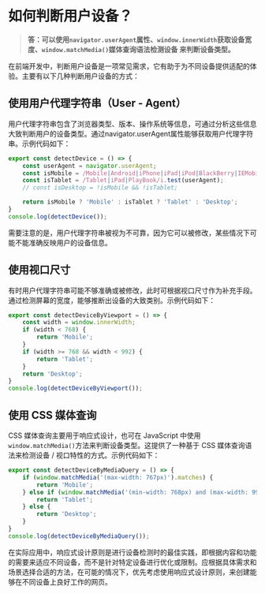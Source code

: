# 如何判断用户设备？
> **答：可以使用``navigator.userAgent``属性、``window.innerWidth``获取设备宽度、``window.matchMedia()``媒体查询语法检测设备 来判断设备类型。**

在前端开发中，判断用户设备是一项常见需求，它有助于为不同设备提供适配的体验。主要有以下几种判断用户设备的方式：

## 使用用户代理字符串（User - Agent）
用户代理字符串包含了浏览器类型、版本、操作系统等信息，可通过分析这些信息大致判断用户的设备类型。通过navigator.userAgent属性能够获取用户代理字符串。示例代码如下：
```javascript
export const detectDevice = () => {
    const userAgent = navigator.userAgent;
    const isMobile = /Mobile|Android|iPhone|iPad|iPod|BlackBerry|IEMobile|Opera Mini/i.test(userAgent);
    const isTablet = /Tablet|iPad|PlayBook/i.test(userAgent);
    // const isDesktop = !isMobile && !isTablet;

    return isMobile ? 'Mobile' : isTablet ? 'Tablet' : 'Desktop';
}
console.log(detectDevice());
```
需要注意的是，用户代理字符串被视为不可靠，因为它可以被修改，某些情况下可能不能准确反映用户的设备信息。

## 使用视口尺寸
有时用户代理字符串可能不够准确或被修改，此时可根据视口尺寸作为补充手段。通过检测屏幕的宽度，能够推断出设备的大致类别。示例代码如下：
```javascript
export const detectDeviceByViewport = () => {
    const width = window.innerWidth;
    if (width < 768) {
        return 'Mobile';
    }
    if (width >= 768 && width < 992) {
        return 'Tablet';
    }
    return 'Desktop';
}
console.log(detectDeviceByViewport());
```

## 使用 CSS 媒体查询
CSS 媒体查询主要用于响应式设计，也可在 JavaScript 中使用``window.matchMedia()``方法来判断设备类型。这提供了一种基于 CSS 媒体查询语法来检测设备 / 视口特性的方式。示例代码如下：
```javascript
export const detectDeviceByMediaQuery = () => {
    if (window.matchMedia('(max-width: 767px)').matches) {
        return 'Mobile';
    } else if (window.matchMedia('(min-width: 768px) and (max-width: 991px)').matches) {
        return 'Tablet';
    } else {
        return 'Desktop';
    }
}
console.log(detectDeviceByMediaQuery());
```
在实际应用中，响应式设计原则是进行设备检测时的最佳实践，即根据内容和功能的需要来适应不同设备，而不是针对特定设备进行优化或限制。应根据具体需求和场景选择合适的方法，在可能的情况下，优先考虑使用响应式设计原则，来创建能够在不同设备上良好工作的网页。
